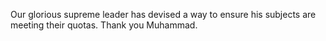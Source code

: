 Our glorious supreme leader has devised a way to ensure his subjects are meeting their quotas. Thank you Muhammad. 
